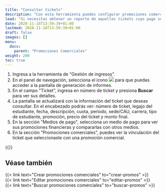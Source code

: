 ```yaml
---
title: "Consultar tickets"
description: "Con esta herramienta puedes configurar promociones comerciales que se aplicarán a los tickets."
lead: "Si necesitas obtener un reporte de aquellos tickets cuyo pago se encuentra pendiente, puedes usar esta funcionalidad. Esta búsqueda te permite ver la relación entre los tickets y las promociones (financieras y comerciales) que se pueden aplicar al mismo."
date: 2020-11-16T13:59:39+01:00
lastmod: 2020-11-16T13:59:39+01:00
draft: false
images: []
menu:
  docs:
    parent: "Promociones Comerciales"
weight: 200
toc: true
---
```


1. Ingresa a la herramienta de "Gestión de ingresos".
1. En el panel de navegación, selecciona el icono ![](../Documents/Markdown%20Monster%20Weblog%20Posts/reportes.png) para que puedas acceder a la pantalla de generación de informes.
1. En el campo "Ticket", ingresa en número de ticket y presiona **Buscar** para ver sus detalles.
1. La pantalla se actualizará con la información del ticket que deseas consultar. En el encabezado podrás ver: número de ticket, legajo del estudiante, fecha, descripción, cuota, período, sede/CAU, carrera, tipo de estudiante, promoción, precio del ticket y monto final.
1. En la sección "Medios de pago", selecciona un medio de pago para ver sus promociones financieras y compararlas con otros medios. 
1. En la sección "Promociones comerciales", puedes ver la vinculación del ticket que seleccionaste con una promoción comercial. 


{{<tip text="Si tienes los permisos necesarios, desde esta pantalla también puedes ver más detalles o editar las promociones comerciales haciendo clic en el icono de lápiz.">}}

## Véase también

{{< link text="Crear promociones comerciales" to="crear-promos" >}}
<br/>
{{< link text="Editar promociones comerciales" to="editar-promos" >}}
<br/>
{{< link text="Buscar promociones comerciales" to="buscar-promos" >}}
